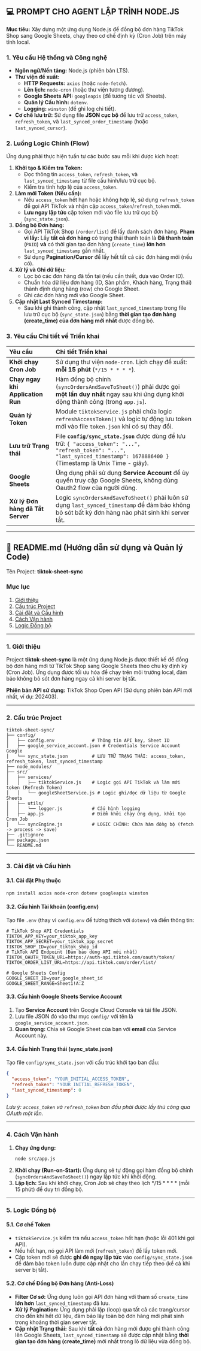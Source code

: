## 💻 PROMPT CHO AGENT LẬP TRÌNH NODE.JS

**Mục tiêu:** Xây dựng một ứng dụng Node.js để đồng bộ đơn hàng TikTok Shop sang Google Sheets, chạy theo cơ chế định kỳ (Cron Job) trên máy tính local.

### 1\. Yêu cầu Hệ thống và Công nghệ

  * **Ngôn ngữ/Nền tảng:** Node.js (phiên bản LTS).
  * **Thư viện đề xuất:**
      * **HTTP Requests:** `axios` (hoặc `node-fetch`).
      * **Lên lịch:** `node-cron` (hoặc thư viện tương đương).
      * **Google Sheets API:** `googleapis` (để tương tác với Sheets).
      * **Quản lý Cấu hình:** `dotenv`.
      * **Logging:** `winston` (để ghi log chi tiết).
  * **Cơ chế lưu trữ:** Sử dụng file **JSON cục bộ** để lưu trữ `access_token`, `refresh_token`, và `last_synced_order_timestamp` (hoặc `last_synced_cursor`).

### 2\. Luồng Logic Chính (Flow)

Ứng dụng phải thực hiện tuần tự các bước sau mỗi khi được kích hoạt:

1.  **Khởi tạo & Kiểm tra Token:**
      * Đọc thông tin `access_token`, `refresh_token`, và `last_synced_timestamp` từ file cấu hình/lưu trữ cục bộ.
      * Kiểm tra tính hợp lệ của `access_token`.
2.  **Làm mới Token (Nếu cần):**
      * Nếu `access_token` hết hạn hoặc không hợp lệ, sử dụng `refresh_token` để gọi API TikTok và nhận cặp `access_token`/`refresh_token` mới.
      * **Lưu ngay lập tức** cặp token mới vào file lưu trữ cục bộ (`sync_state.json`).
3.  **Đồng bộ Đơn hàng:**
      * Gọi API TikTok Shop (`/order/list`) để lấy danh sách đơn hàng. **Phạm vi lấy:** Lấy **tất cả đơn hàng** có trạng thái thanh toán là **Đã thanh toán** (`PAID`) **và** có thời gian tạo đơn hàng (`create_time`) **lớn hơn** `last_synced_timestamp` gần nhất.
      * Sử dụng **Pagination/Cursor** để lấy hết tất cả các đơn hàng mới (nếu có).
4.  **Xử lý và Ghi dữ liệu:**
      * Lọc bỏ các đơn hàng đã tồn tại (nếu cần thiết, dựa vào Order ID).
      * Chuẩn hóa dữ liệu đơn hàng (ID, Sản phẩm, Khách hàng, Trạng thái) thành định dạng hàng (row) cho Google Sheet.
      * Ghi các đơn hàng mới vào Google Sheet.
5.  **Cập nhật Last Synced Timestamp:**
      * Sau khi ghi thành công, cập nhật `last_synced_timestamp` trong file lưu trữ cục bộ (`sync_state.json`) bằng **thời gian tạo đơn hàng (create\_time) của đơn hàng mới nhất** được đồng bộ.

### 3\. Yêu cầu Chi tiết về Triển khai

| Yêu cầu | Chi tiết Triển khai |
| :--- | :--- |
| **Khởi chạy Cron Job** | Sử dụng thư viện `node-cron`. Lịch chạy đề xuất: **mỗi 15 phút** (`*/15 * * * *`). |
| **Chạy ngay khi Application Run** | Hàm đồng bộ chính (`syncOrdersAndSaveToSheet()`) phải được gọi **một lần duy nhất** ngay sau khi ứng dụng khởi động thành công (trong `app.js`). |
| **Quản lý Token** | Module `tiktokService.js` phải chứa logic `refreshAccessToken()` và logic tự động lưu token mới vào file `token.json` khi có sự thay đổi. |
| **Lưu trữ Trạng thái** | File **`config/sync_state.json`** được dùng để lưu trữ: `{ "access_token": "...", "refresh_token": "...", "last_synced_timestamp": 1678886400 }` (Timestamp là Unix Time - giây). |
| **Google Sheets** | Ứng dụng phải sử dụng **Service Account** để ủy quyền truy cập Google Sheets, không dùng Oauth2 flow của người dùng. |
| **Xử lý Đơn hàng đã Tắt Server** | Logic `syncOrdersAndSaveToSheet()` phải luôn sử dụng `last_synced_timestamp` để đảm bảo không bỏ sót bất kỳ đơn hàng nào phát sinh khi server tắt.

-----

## 📄 README.md (Hướng dẫn sử dụng và Quản lý Code)

Tên Project: **tiktok-sheet-sync**

### Mục lục

1.  [Giới thiệu](https://www.google.com/search?q=%231-gi%E1%BB%9Bi-thi%E1%BB%87u)
2.  [Cấu trúc Project](https://www.google.com/search?q=%232-c%E1%BA%A5u-tr%C3%BAc-project)
3.  [Cài đặt và Cấu hình](https://www.google.com/search?q=%233-c%C3%A0i-%C4%91%E1%BA%B7t-v%C3%A0-c%E1%BA%A5u-h%C3%ACnh)
4.  [Cách Vận hành](https://www.google.com/search?q=%234-c%C3%A1ch-v%E1%BA%ADn-h%C3%A0nh)
5.  [Logic Đồng bộ](https://www.google.com/search?q=%235-logic-%C4%91%E1%BB%93ng-b%E1%BB%99)

-----

### 1\. Giới thiệu

Project **tiktok-sheet-sync** là một ứng dụng Node.js được thiết kế để đồng bộ đơn hàng mới từ TikTok Shop sang Google Sheets theo chu kỳ định kỳ (Cron Job). Ứng dụng được tối ưu hóa để chạy trên môi trường local, đảm bảo không bỏ sót đơn hàng ngay cả khi server bị tắt.

**Phiên bản API sử dụng:** TikTok Shop Open API (Sử dụng phiên bản API mới nhất, ví dụ: $202403$).

-----

### 2\. Cấu trúc Project

```
tiktok-sheet-sync/
├── config/
│   ├── config.env              # Thông tin API key, Sheet ID
│   ├── google_service_account.json # Credentials Service Account Google
│   └── sync_state.json         # LƯU TRỮ TRẠNG THÁI: access_token, refresh_token, last_synced_timestamp
├── node_modules/
├── src/
│   ├── services/
│   │   ├── tiktokService.js    # Logic gọi API TikTok và làm mới token (Refresh Token)
│   │   └── googleSheetService.js # Logic ghi/đọc dữ liệu từ Google Sheets
│   ├── utils/
│   │   └── logger.js           # Cấu hình logging
│   ├── app.js                  # Điểm khởi chạy ứng dụng, khởi tạo Cron Job
│   └── syncEngine.js           # LOGIC CHÍNH: Chứa hàm đồng bộ (fetch -> process -> save)
├── .gitignore
├── package.json
└── README.md
```

-----

### 3\. Cài đặt và Cấu hình

#### 3.1. Cài đặt Phụ thuộc

```bash
npm install axios node-cron dotenv googleapis winston
```

#### 3.2. Cấu hình Tài khoản (config.env)

Tạo file `.env` (thay vì `config.env` để tương thích với `dotenv`) và điền thông tin:

```env
# TikTok Shop API Credentials
TIKTOK_APP_KEY=your_tiktok_app_key
TIKTOK_APP_SECRET=your_tiktok_app_secret
TIKTOK_SHOP_ID=your_tiktok_shop_id
# TikTok API Endpoint (Đảm bảo dùng API mới nhất)
TIKTOK_OAUTH_TOKEN_URL=https://auth-api.tiktok.com/oauth/token/
TIKTOK_ORDER_LIST_URL=https://api.tiktok.com/order/list/

# Google Sheets Config
GOOGLE_SHEET_ID=your_google_sheet_id
GOOGLE_SHEET_RANGE=Sheet1!A:Z
```

#### 3.3. Cấu hình Google Sheets Service Account

1.  Tạo **Service Account** trên Google Cloud Console và tải file JSON.
2.  Lưu file JSON đó vào thư mục `config/` với tên là `google_service_account.json`.
3.  **Quan trọng:** Chia sẻ Google Sheet của bạn với **email** của Service Account này.

#### 3.4. Cấu hình Trạng thái (sync\_state.json)

Tạo file `config/sync_state.json` với cấu trúc khởi tạo ban đầu:

```json
{
  "access_token": "YOUR_INITIAL_ACCESS_TOKEN",
  "refresh_token": "YOUR_INITIAL_REFRESH_TOKEN",
  "last_synced_timestamp": 0
}
```

*Lưu ý: `access_token` và `refresh_token` ban đầu phải được lấy thủ công qua OAuth một lần.*

-----

### 4\. Cách Vận hành

1.  **Chạy ứng dụng:**
    ```bash
    node src/app.js
    ```
2.  **Khởi chạy (Run-on-Start):** Ứng dụng sẽ tự động gọi hàm đồng bộ chính (`syncOrdersAndSaveToSheet()`) ngay lập tức khi khởi động.
3.  **Lập lịch:** Sau khi khởi chạy, Cron Job sẽ chạy theo lịch $*/15 * * * *$ (mỗi $15$ phút) để duy trì đồng bộ.

-----

### 5\. Logic Đồng bộ

#### 5.1. Cơ chế Token

  * `tiktokService.js` kiểm tra nếu `access_token` hết hạn (hoặc lỗi $401$ khi gọi API).
  * Nếu hết hạn, nó gọi API làm mới (`refresh_token`) để lấy token mới.
  * Cặp token mới sẽ được **ghi đè ngay lập tức** vào `config/sync_state.json` để đảm bảo token luôn được cập nhật cho lần chạy tiếp theo (kể cả khi server bị tắt).

#### 5.2. Cơ chế Đồng bộ Đơn hàng (Anti-Loss)

  * **Filter Cơ sở:** Ứng dụng luôn gọi API đơn hàng với tham số `create_time` **lớn hơn** `last_synced_timestamp` đã lưu.
  * **Xử lý Pagination:** Ứng dụng phải lặp (loop) qua tất cả các trang/cursor cho đến khi hết dữ liệu, đảm bảo lấy toàn bộ đơn hàng mới phát sinh trong khoảng thời gian server tắt.
  * **Cập nhật Trạng thái:** Sau khi **tất cả** đơn hàng mới được ghi thành công lên Google Sheets, `last_synced_timestamp` sẽ được cập nhật bằng **thời gian tạo đơn hàng (create\_time)** mới nhất trong lô dữ liệu vừa đồng bộ.